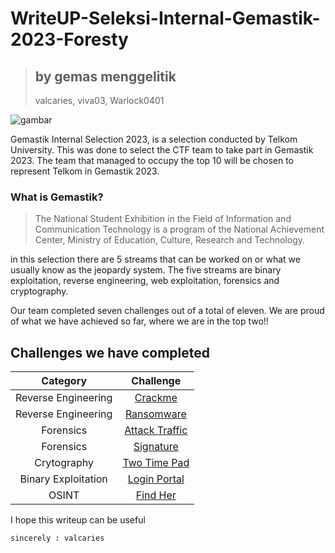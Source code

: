 # WriteUP-Seleksi-Internal-Gemastik-2023-Foresty
>## by gemas menggelitik
>valcaries, viva03, Warlock0401

![gambar](https://github.com/Valcar-ies/WriteUP-Seleksi-Internal-Gemastik-2023-Foresty/assets/84186470/722c3c89-68e6-4635-8a66-dcaadf1edcfb)

Gemastik Internal Selection 2023, is a selection conducted by Telkom University. This was done to select the CTF team to take part in Gemastik 2023. The team that managed to occupy the top 10 will be chosen to represent Telkom in Gemastik 2023. 

### What is Gemastik?

>The National Student Exhibition in the Field of Information and Communication Technology is a program of the National Achievement Center, Ministry of Education, Culture, Research and Technology.

in this selection there are 5 streams that can be worked on or what we usually know as the jeopardy system. The five streams are binary exploitation, reverse engineering, web exploitation, forensics and cryptography.

Our team completed seven challenges out of a total of eleven.
We are proud of what we have achieved so far, where we are in the top two!!

## Challenges we have completed 

|Category|Challenge|
|:------:|:-------:|
|Reverse Engineering|[Crackme](https://github.com/Valcar-ies/WriteUP-Seleksi-Internal-Gemastik-2023-Foresty/blob/main/reverse%20engineering/Crackme.md)|
|Reverse Engineering|[Ransomware](https://github.com/Valcar-ies/WriteUP-Seleksi-Internal-Gemastik-2023-Foresty/blob/main/reverse%20engineering/Ransomware.md)|
|Forensics|[Attack Traffic](https://github.com/Valcar-ies/WriteUP-Seleksi-Internal-Gemastik-2023-Foresty/blob/main/forensics/Attack%20Traffic.md)|
|Forensics|[Signature](https://github.com/Valcar-ies/WriteUP-Seleksi-Internal-Gemastik-2023-Foresty/blob/main/forensics/Signature.md)|
|Crytography|[Two Time Pad](https://github.com/Valcar-ies/WriteUP-Seleksi-Internal-Gemastik-2023-Foresty/blob/main/cryptography/Two%20Time%20Pad.md)|
|Binary Exploitation|[Login Portal](https://github.com/Valcar-ies/WriteUP-Seleksi-Internal-Gemastik-2023-Foresty/blob/main/binary%20exploitation/Login%20Portal.md)|
|OSINT|[Find Her](https://github.com/Valcar-ies/WriteUP-Seleksi-Internal-Gemastik-2023-Foresty/blob/main/osint/Find%20HEr.md)|

I hope this writeup can be useful
```
sincerely : valcaries
```
